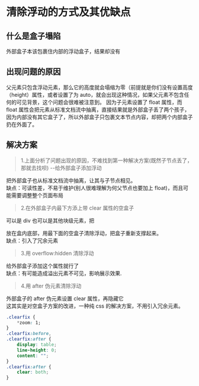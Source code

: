 # 清除浮动的方式及其优缺点

## 什么是盒子塌陷

外部盒子本该包裹住内部的浮动盒子，结果却没有

## 出现问题的原因

父元素只包含浮动元素，那么它的高度就会塌缩为零（前提就是你们没有设置高度（height）属性，或者设置了为 auto，就会出现这种情况，如果父元素不包含任何的可见背景，这个问题会很难被注意到。
因为子元素设置了 float 属性，而 float 属性会把元素从标准文档流中抽离，直接结果就是外部盒子丢了两个孩子，因为内部没有其它盒子了，所以外部盒子只包裹文本节点内容，却把两个内部盒子扔在外面了。

## 解决方案

> 1.上面分析了问题出现的原因，不难找到第一种解决方案(既然子节点丢了，那就去找呗) --给外部盒子添加浮动

把外部盒子也从标准文档流中抽离，让其与子节点相见。  
缺点：可读性差，不易于维护(别人很难理解为何父节点也要加上 float)，而且可能需要调整整个页面布局

> 2.在外部盒子内最下方添上带 clear 属性的空盒子

可以是 div 也可以是其他块级元素，把<div style='clear:both'></div>放在盒内底部，用最下面的空盒子清除浮动，把盒子重新支撑起来。  
缺点：引入了冗余元素

> 3.用 overflow:hidden 清除浮动

给外部盒子添加这个属性就行了  
缺点：有可能造成溢出元素不可见，影响展示效果.

> 4.用 after 伪元素清除浮动

外部盒子的 after 伪元素设置 clear 属性，再隐藏它  
这其实是对空盒子方案的改进，一种纯 css 的解决方案，不用引入冗余元素。

```css
.clearfix {
    *zoom: 1;
}
.clearfix:before,
.clearfix:after {
    display: table;
    line-height: 0;
    content: "";
}
.clearfix:after {
    clear: both;
}
```
